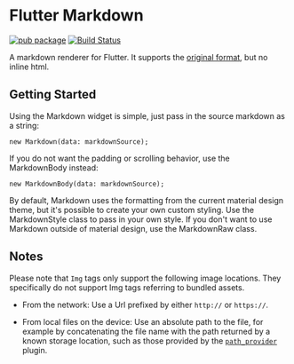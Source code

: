 # Flutter Markdown
[![pub package](https://img.shields.io/pub/v/flutter_markdown.svg)](https://pub.dartlang.org/packages/flutter_markdown) 
[![Build Status](https://travis-ci.org/flutter/flutter_markdown.svg?branch=master)](https://travis-ci.org/flutter/flutter_markdown)


A markdown renderer for Flutter. It supports the
[original format](https://daringfireball.net/projects/markdown/), but no inline
html.

## Getting Started

Using the Markdown widget is simple, just pass in the source markdown as a
string:

    new Markdown(data: markdownSource);

If you do not want the padding or scrolling behavior, use the MarkdownBody
instead:

    new MarkdownBody(data: markdownSource);

By default, Markdown uses the formatting from the current material design theme,
but it's possible to create your own custom styling. Use the MarkdownStyle class
to pass in your own style. If you don't want to use Markdown outside of material
design, use the MarkdownRaw class.

## Notes

Please note that `Img` tags only support the following image locations.
They specifically do not support Img tags referring to bundled assets.

* From the network: Use a Url prefixed by either `http://` or `https://`.

* From local files on the device: Use an absolute path to the file, for example by
  concatenating the file name with the path returned by a known storage location,
  such as those provided by the [`path_provider`](https://pub.dartlang.org/packages/path_provider)
  plugin.
